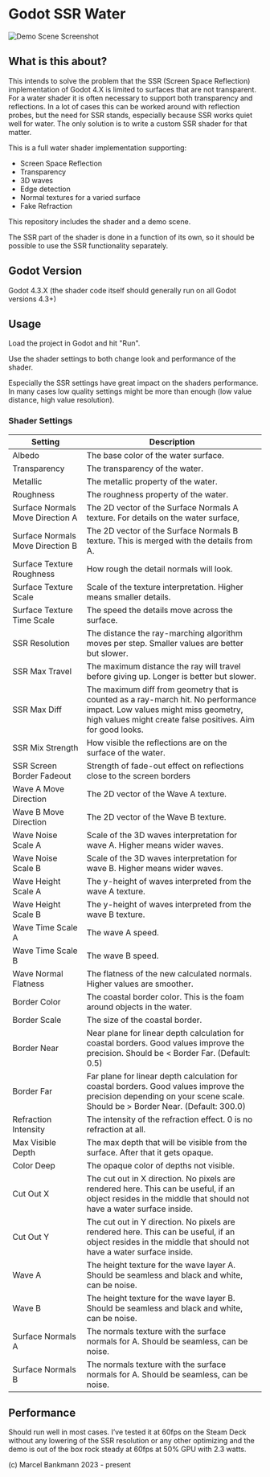 # Godot SSR Water 

![Demo Scene Screenshot](screenshot.png)

## What is this about?

This intends to solve the problem that the SSR (Screen Space Reflection) implementation of Godot 4.X is limited to surfaces that are not transparent. For a water shader it is often necessary to support both transparency and reflections. In a lot of cases this can be worked around with reflection probes, but the need for SSR stands, especially because SSR works quiet well for water. The only solution is to write a custom SSR shader for that matter.

This is a full water shader implementation supporting:

- Screen Space Reflection
- Transparency
- 3D waves
- Edge detection
- Normal textures for a varied surface
- Fake Refraction

This repository includes the shader and a demo scene.

The SSR part of the shader is done in a function of its own, so it should be possible to use the SSR functionality separately.

## Godot Version

Godot 4.3.X (the shader code itself should generally run on all Godot versions 4.3+)

## Usage

Load the project in Godot and hit "Run".

Use the shader settings to both change look and performance of the shader. 

Especially the SSR settings have great impact on the shaders performance. In many cases low quality settings might be more than enough (low value distance, high value resolution).

### Shader Settings

| Setting                            | Description |
| --------                           | ------- |
| Albedo                             | The base color of the water surface. |
| Transparency                       | The transparency of the water. |
| Metallic                           | The metallic property of the water. |
| Roughness                          | The roughness property of the water. |
| Surface Normals Move Direction A   | The 2D vector of the Surface Normals A texture. For details on the water surface, |
| Surface Normals Move Direction B   | The 2D vector of the Surface Normals B texture. This is merged with the details from A. |
| Surface Texture Roughness          | How rough the detail normals will look. |
| Surface Texture Scale              | Scale of the texture interpretation. Higher means smaller details.|
| Surface Texture Time Scale         | The speed the details move across the surface. |
| SSR Resolution                     | The distance the ray-marching algorithm moves per step. Smaller values are better but slower. |
| SSR Max Travel                     | The maximum distance the ray will travel before giving up. Longer is better but slower. |
| SSR Max Diff                       | The maximum diff from geometry that is counted as a ray-march hit. No performance impact. Low values might miss geometry, high values might create false positives. Aim for good looks. |
| SSR Mix Strength                   | How visible the reflections are on the surface of the water. |
| SSR Screen Border Fadeout          | Strength of fade-out effect on reflections close to the screen borders |
| Wave A Move Direction              | The 2D vector of the Wave A texture. |
| Wave B Move Direction              | The 2D vector of the Wave B texture. |
| Wave Noise Scale A                 | Scale of the 3D waves interpretation for wave A. Higher means wider waves. |
| Wave Noise Scale B                 | Scale of the 3D waves interpretation for wave B. Higher means wider waves. |
| Wave Height Scale A                | The y-height of waves interpreted from the wave A texture. |
| Wave Height Scale B                | The y-height of waves interpreted from the wave B texture. |
| Wave Time Scale A                  | The wave A speed. |
| Wave Time Scale B                  | The wave B speed. |
| Wave Normal Flatness               | The flatness of the new calculated normals. Higher values are smoother. |
| Border Color                       | The coastal border color. This is the foam around objects in the water. |
| Border Scale                       | The size of the coastal border. |
| Border Near                        | Near plane for linear depth calculation for coastal borders. Good values improve the precision. Should be < Border Far. (Default: 0.5) |
| Border Far                         | Far plane for linear depth calculation for coastal borders. Good values improve the precision depending on your scene scale. Should be > Border Near. (Default: 300.0) |
| Refraction Intensity               | The intensity of the refraction effect. 0 is no refraction at all. |
| Max Visible Depth                  | The max depth that will be visible from the surface. After that it gets opaque. |
| Color Deep                         | The opaque color of depths not visible. |
| Cut Out X                          | The cut out in X direction. No pixels are rendered here. This can be useful, if an object resides in the middle that should not have a water surface inside. |
| Cut Out Y                          | The cut out in Y direction. No pixels are rendered here. This can be useful, if an object resides in the middle that should not have a water surface inside. |
| Wave A                             | The height texture for the wave layer A. Should be seamless and black and white, can be noise. |
| Wave B                             | The height texture for the wave layer B. Should be seamless and black and white, can be noise. |
| Surface Normals A                  | The normals texture with the surface normals for A. Should be seamless, can be noise. |
| Surface Normals B                  | The normals texture with the surface normals for A. Should be seamless, can be noise.  |

## Performance

Should run well in most cases. I’ve tested it at 60fps on the Steam Deck without any lowering of the SSR resolution or any other optimizing and the demo is out of the box rock steady at 60fps at 50% GPU with 2.3 watts.

(c) Marcel Bankmann 2023 - present
